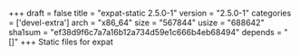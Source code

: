 +++
draft = false
title = "expat-static 2.5.0-1"
version = "2.5.0-1"
categories = ['devel-extra']
arch = "x86_64"
size = "567844"
usize = "688642"
sha1sum = "ef38d9f6c7a7a16b12a734d59e1c666b4eb68494"
depends = "[]"
+++
Static files for expat